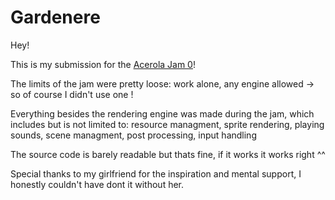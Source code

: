 # Gardenere

Hey!

This is my submission for the [Acerola Jam 0](https://itch.io/jam/acerola-jam-0)!

The limits of the jam were pretty loose: work alone, any engine allowed -> so of course I didn't use one !

Everything besides the rendering engine was made during the jam, which includes but is not limited to: resource managment, sprite rendering, playing sounds, scene managment, post processing, input handling

The source code is barely readable but thats fine, if it works it works right ^^

Special thanks to my girlfriend for the inspiration and mental support, I honestly couldn't have dont it without her.
